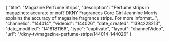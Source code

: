 {
    "title": "Magazine Perfume Strips",
    "description": "Perfume strips in magazines: accurate or not? DKNY Fragrances Core Girl Jeannine Morris explains the accuracy of magazine fragrance strips. For more informat...",
    "channelid": "144014",
    "videoid": "144026",
    "date_created": "1394228213",
    "date_modified": "1418181166",
    "type": "captivate",
    "layout": "channelVideo",
    "url": "\/dkny-tv\/magazine-perfume-strips\/144014-144026"
}